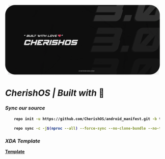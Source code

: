 ![Cherish](assets/cherish.png)
# <b> <i> CherishOS | Built with </i>💖

### <b><i>Sync our source </i> ###
```bash
    repo init -u https://github.com/CherishOS/android_manifest.git -b twelve 
```
```bash
    repo sync -c -j$(nproc --all) --force-sync --no-clone-bundle --no-tags
```

### <b> <i> XDA Template </i> ###
[Template](assets/xda.md)